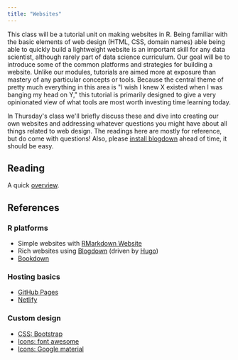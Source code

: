 ```yaml
---
title: "Websites"
---
```


This class will be a tutorial unit on making websites in R. Being familiar with the basic elements of web design (HTML, CSS, domain names) able being able to quickly build a lightweight website is an important skill for any data scientist, although rarely part of data science curriculum.   Our goal will be to introduce some of the common platforms and strategies for building a website.   Unlike our modules, tutorials are aimed more at exposure than mastery of any particular concepts or tools. Because the central theme of pretty much everything in this area is "I wish I knew X existed when I was banging my head on Y," this tutorial is primarily designed to give a very opinionated view of what tools are most worth investing time learning today.  

In Thursday's class we'll briefly discuss these and dive into creating our own websites and addressing whatever questions you might have about all things related to web design.  The readings here are mostly for reference, but do come with questions!  Also, please [install blogdown](https://bookdown.org/yihui/blogdown/installation.html) ahead of time, it should be easy.  


## Reading

A quick [overview](http://www.emilyzabor.com/tutorials/rmarkdown_websites_tutorial.html).  


## References

### R platforms

- Simple websites with [RMarkdown Website](https://rmarkdown.rstudio.com/rmarkdown_websites.html)
- Rich websites using [Blogdown](https://bookdown.org/yihui/blogdown/) (driven by [Hugo](https://gohugo.io/))
- [Bookdown](https://bookdown.org/yihui/bookdown/)

### Hosting basics

- [GitHub Pages](https://pages.github.com/)
- [Netlify](https://netlify.com)


### Custom design

- [CSS: Bootstrap](https://getbootstrap.com/)
- [Icons: font awesome](https://fontawesome.com/icons)
- [Icons: Google material](https://material.io/icons/)


